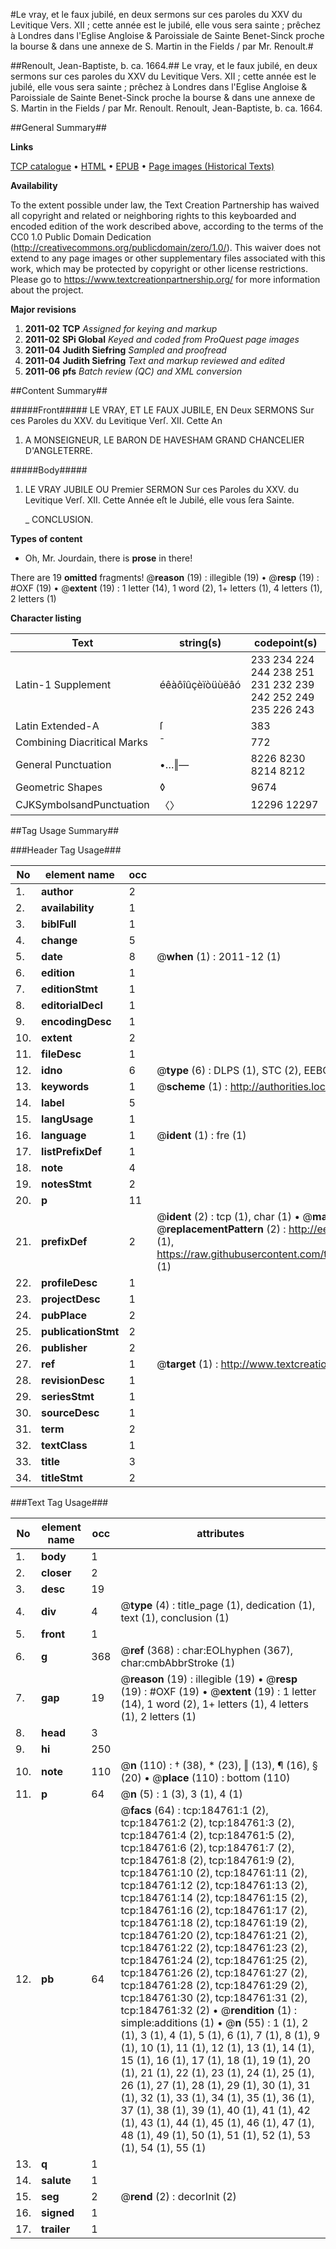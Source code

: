 #Le vray, et le faux jubilé, en deux sermons sur ces paroles du XXV du Levitique Vers. XII ; cette année est le jubilé, elle vous sera sainte ; prêchez à Londres dans l'Eglise Angloise & Paroissiale de Sainte Benet-Sinck proche la bourse & dans une annexe de S. Martin in the Fields / par Mr. Renoult.#

##Renoult, Jean-Baptiste, b. ca. 1664.##
Le vray, et le faux jubilé, en deux sermons sur ces paroles du XXV du Levitique Vers. XII ; cette année est le jubilé, elle vous sera sainte ; prêchez à Londres dans l'Eglise Angloise & Paroissiale de Sainte Benet-Sinck proche la bourse & dans une annexe de S. Martin in the Fields / par Mr. Renoult.
Renoult, Jean-Baptiste, b. ca. 1664.

##General Summary##

**Links**

[TCP catalogue](http://www.ota.ox.ac.uk/tcp/)  • 
[HTML](http://tei.it.ox.ac.uk/tcp/Texts-HTML/free/B09/B09870.html)  • 
[EPUB](http://tei.it.ox.ac.uk/tcp/Texts-EPUB/free/B09/B09870.epub) • 
[Page images (Historical Texts)](https://historicaltexts.jisc.ac.uk/eebo-64551676e)

**Availability**

To the extent possible under law, the Text Creation Partnership has waived all copyright and related or neighboring rights to this keyboarded and encoded edition of the work described above, according to the terms of the CC0 1.0 Public Domain Dedication (http://creativecommons.org/publicdomain/zero/1.0/). This waiver does not extend to any page images or other supplementary files associated with this work, which may be protected by copyright or other license restrictions. Please go to https://www.textcreationpartnership.org/ for more information about the project.

**Major revisions**

1. __2011-02__ __TCP__ *Assigned for keying and markup*
1. __2011-02__ __SPi Global__ *Keyed and coded from ProQuest page images*
1. __2011-04__ __Judith Siefring__ *Sampled and proofread*
1. __2011-04__ __Judith Siefring__ *Text and markup reviewed and edited*
1. __2011-06__ __pfs__ *Batch review (QC) and XML conversion*

##Content Summary##

#####Front#####
LE VRAY, ET LE FAUX JUBILE, EN Deux SERMONS Sur ces Paroles du XXV. du Levitique Verſ. XII.
Cette An
1. A MONSEIGNEUR, LE BARON DE HAVESHAM GRAND CHANCELIER D'ANGLETERRE.

#####Body#####

1. LE VRAY JUBILE OU Premier SERMON Sur ces Paroles du XXV. du Levitique Verſ. XII.
Cette Année eſt le Jubilé, elle vous ſera Sainte.

    _ CONCLUSION.

**Types of content**

  * Oh, Mr. Jourdain, there is **prose** in there!

There are 19 **omitted** fragments! 
 @__reason__ (19) : illegible (19)  •  @__resp__ (19) : #OXF (19)  •  @__extent__ (19) : 1 letter (14), 1 word (2), 1+ letters (1), 4 letters (1), 2 letters (1)

**Character listing**


|Text|string(s)|codepoint(s)|
|---|---|---|
|Latin-1 Supplement|éêàôîûçèïòüùëâó|233 234 224 244 238 251 231 232 239 242 252 249 235 226 243|
|Latin Extended-A|ſ|383|
|Combining             Diacritical Marks|̄|772|
|General Punctuation|•…‖—|8226 8230 8214 8212|
|Geometric Shapes|◊|9674|
|CJKSymbolsandPunctuation|〈〉|12296 12297|

##Tag Usage Summary##

###Header Tag Usage###

|No|element name|occ|attributes|
|---|---|---|---|
|1.|__author__|2||
|2.|__availability__|1||
|3.|__biblFull__|1||
|4.|__change__|5||
|5.|__date__|8| @__when__ (1) : 2011-12 (1)|
|6.|__edition__|1||
|7.|__editionStmt__|1||
|8.|__editorialDecl__|1||
|9.|__encodingDesc__|1||
|10.|__extent__|2||
|11.|__fileDesc__|1||
|12.|__idno__|6| @__type__ (6) : DLPS (1), STC (2), EEBO-CITATION (1), OCLC (1), VID (1)|
|13.|__keywords__|1| @__scheme__ (1) : http://authorities.loc.gov/ (1)|
|14.|__label__|5||
|15.|__langUsage__|1||
|16.|__language__|1| @__ident__ (1) : fre (1)|
|17.|__listPrefixDef__|1||
|18.|__note__|4||
|19.|__notesStmt__|2||
|20.|__p__|11||
|21.|__prefixDef__|2| @__ident__ (2) : tcp (1), char (1)  •  @__matchPattern__ (2) : ([0-9\-]+):([0-9IVX]+) (1), (.+) (1)  •  @__replacementPattern__ (2) : http://eebo.chadwyck.com/downloadtiff?vid=$1&page=$2 (1), https://raw.githubusercontent.com/textcreationpartnership/Texts/master/tcpchars.xml#$1 (1)|
|22.|__profileDesc__|1||
|23.|__projectDesc__|1||
|24.|__pubPlace__|2||
|25.|__publicationStmt__|2||
|26.|__publisher__|2||
|27.|__ref__|1| @__target__ (1) : http://www.textcreationpartnership.org/docs/. (1)|
|28.|__revisionDesc__|1||
|29.|__seriesStmt__|1||
|30.|__sourceDesc__|1||
|31.|__term__|2||
|32.|__textClass__|1||
|33.|__title__|3||
|34.|__titleStmt__|2||


###Text Tag Usage###

|No|element name|occ|attributes|
|---|---|---|---|
|1.|__body__|1||
|2.|__closer__|2||
|3.|__desc__|19||
|4.|__div__|4| @__type__ (4) : title_page (1), dedication (1), text (1), conclusion (1)|
|5.|__front__|1||
|6.|__g__|368| @__ref__ (368) : char:EOLhyphen (367), char:cmbAbbrStroke (1)|
|7.|__gap__|19| @__reason__ (19) : illegible (19)  •  @__resp__ (19) : #OXF (19)  •  @__extent__ (19) : 1 letter (14), 1 word (2), 1+ letters (1), 4 letters (1), 2 letters (1)|
|8.|__head__|3||
|9.|__hi__|250||
|10.|__note__|110| @__n__ (110) : † (38), * (23), ‖ (13), ¶ (16), § (20)  •  @__place__ (110) : bottom (110)|
|11.|__p__|64| @__n__ (5) : 1 (3), 3 (1), 4 (1)|
|12.|__pb__|64| @__facs__ (64) : tcp:184761:1 (2), tcp:184761:2 (2), tcp:184761:3 (2), tcp:184761:4 (2), tcp:184761:5 (2), tcp:184761:6 (2), tcp:184761:7 (2), tcp:184761:8 (2), tcp:184761:9 (2), tcp:184761:10 (2), tcp:184761:11 (2), tcp:184761:12 (2), tcp:184761:13 (2), tcp:184761:14 (2), tcp:184761:15 (2), tcp:184761:16 (2), tcp:184761:17 (2), tcp:184761:18 (2), tcp:184761:19 (2), tcp:184761:20 (2), tcp:184761:21 (2), tcp:184761:22 (2), tcp:184761:23 (2), tcp:184761:24 (2), tcp:184761:25 (2), tcp:184761:26 (2), tcp:184761:27 (2), tcp:184761:28 (2), tcp:184761:29 (2), tcp:184761:30 (2), tcp:184761:31 (2), tcp:184761:32 (2)  •  @__rendition__ (1) : simple:additions (1)  •  @__n__ (55) : 1 (1), 2 (1), 3 (1), 4 (1), 5 (1), 6 (1), 7 (1), 8 (1), 9 (1), 10 (1), 11 (1), 12 (1), 13 (1), 14 (1), 15 (1), 16 (1), 17 (1), 18 (1), 19 (1), 20 (1), 21 (1), 22 (1), 23 (1), 24 (1), 25 (1), 26 (1), 27 (1), 28 (1), 29 (1), 30 (1), 31 (1), 32 (1), 33 (1), 34 (1), 35 (1), 36 (1), 37 (1), 38 (1), 39 (1), 40 (1), 41 (1), 42 (1), 43 (1), 44 (1), 45 (1), 46 (1), 47 (1), 48 (1), 49 (1), 50 (1), 51 (1), 52 (1), 53 (1), 54 (1), 55 (1)|
|13.|__q__|1||
|14.|__salute__|1||
|15.|__seg__|2| @__rend__ (2) : decorInit (2)|
|16.|__signed__|1||
|17.|__trailer__|1||
